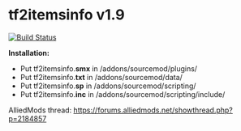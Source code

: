 tf2itemsinfo v1.9
============
 [![Build Status](https://travis-ci.org/chauffer/tf2itemsinfo.svg?branch=master)](https://travis-ci.org/chauffer/tf2itemsinfo)

**Installation:**

* Put tf2itemsinfo.**smx** in /addons/sourcemod/plugins/
* Put tf2itemsinfo.**txt** in /addons/sourcemod/data/
* Put tf2itemsinfo.**sp** in /addons/sourcemod/scripting/
* Put tf2itemsinfo.**inc** in /addons/sourcemod/scripting/include/

AlliedMods thread: https://forums.alliedmods.net/showthread.php?p=2184857